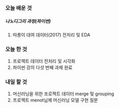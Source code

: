 ### 오늘 배운 것

##### 나노디그리 과정(파이썬)
1. 따릉이 대여 데이터(2017) 전처리 및 EDA

### 오늘 한 것
1. 프로젝트 데이터 전처리 및 시각화
2. 파이썬 강의 다섯 번째 과제 완료

### 내일 할 것
1. 머신러닝을 위한 프로젝트 데이터 merge 및 grouping
2. 프로젝트 menot님께 머신러닝 모델 구현 질문
